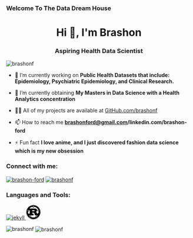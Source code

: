 ### Welcome To The Data Dream House
<h1 align="center">Hi 👋, I'm Brashon</h1>
<h3 align="center">Aspiring Health Data Scientist</h3>

<p align="left"> <img src="https://komarev.com/ghpvc/?username=brashonf&label=Profile%20views&color=0e75b6&style=flat" alt="brashonf" /> </p>

- 🔭 I’m currently working on **Public Health Datasets that include: Epidemiology, Psychiatric Epidemiology, and Clinical Research.**

- 🌱 I’m currently obtaining **My Masters in Data Science with a Health Analytics concentration**

- 👨‍💻 All of my projects are available at [GitHub.com/brashonf](GitHub.com/brashonf)

- 📫 How to reach me **brashonford@gmail.com/linkedin.com/brashon-ford**

- ⚡ Fun fact **I love anime, and I just discovered fashion data science which is my new obsession**

<h3 align="left">Connect with me:</h3>
<p align="left">
<a href="https://linkedin.com/in/brashon-ford" target="blank"><img align="center" src="https://raw.githubusercontent.com/rahuldkjain/github-profile-readme-generator/master/src/images/icons/Social/linked-in-alt.svg" alt="brashon-ford" height="30" width="40" /></a>
<a href="https://instagram.com/brashonf" target="blank"><img align="center" src="https://raw.githubusercontent.com/rahuldkjain/github-profile-readme-generator/master/src/images/icons/Social/instagram.svg" alt="brashonf" height="30" width="40" /></a>
</p>

<h3 align="left">Languages and Tools:</h3>
<p align="left"> <a href="https://jekyllrb.com/" target="_blank" rel="noreferrer"> <img src="https://www.vectorlogo.zone/logos/jekyllrb/jekyllrb-icon.svg" alt="jekyll" width="40" height="40"/> </a> <a href="https://www.rust-lang.org" target="_blank" rel="noreferrer"> <img src="https://raw.githubusercontent.com/devicons/devicon/master/icons/rust/rust-plain.svg" alt="rust" width="40" height="40"/> </a> </p>

<p><img align="left" src="https://github-readme-stats.vercel.app/api/top-langs?username=brashonf&show_icons=true&locale=en&layout=compact" alt="brashonf" /></p>

<p>&nbsp;<img align="center" src="https://github-readme-stats.vercel.app/api?username=brashonf&show_icons=true&locale=en" alt="brashonf" /></p>
